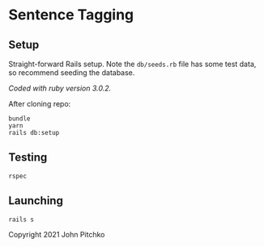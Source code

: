 # Sentence Tagging

## Setup

Straight-forward Rails setup. Note the `db/seeds.rb` file has some test data, so recommend seeding the database.

_Coded with ruby version 3.0.2._

After cloning repo:

```
bundle
yarn
rails db:setup
```

## Testing

```
rspec
```

## Launching

```
rails s
```

Copyright 2021 John Pitchko
